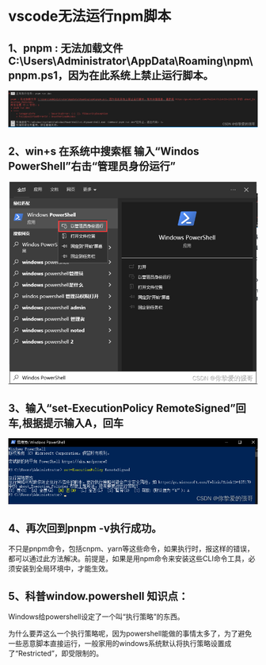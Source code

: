 
# vscode无法运行npm脚本 

## 1、pnpm : 无法加载文件 C:\Users\Administrator\AppData\Roaming\npm\pnpm.ps1，因为在此系统上禁止运行脚本。

![p1](./p1.png)

## 2、win+s 在系统中搜索框 输入“Windos PowerShell”右击“管理员身份运行”

![p2](./p2.png)

## 3、输入“set-ExecutionPolicy RemoteSigned”回车,根据提示输入A，回车

![p3](./p3.png)

## 4、再次回到pnpm -v执行成功。

不只是pnpm命令，包括cnpm、yarn等这些命令，如果执行时，报这样的错误，都可以通过此方法解决。前提是，如果是用npm命令来安装这些CLI命令工具，必须安装到全局环境中，才能生效。

## 5、科普window.powershell 知识点：
Windows给powershell设定了一个叫“执行策略”的东西。
 
为什么要弄这么一个执行策略呢，因为powershell能做的事情太多了，为了避免一些恶意脚本直接运行，一般家用的windows系统默认将执行策略设置成了“Restricted”，即受限制的。
